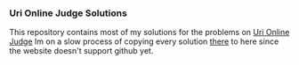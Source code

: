 ### Uri Online Judge Solutions
This repository contains most of my solutions for the problems on [Uri Online Judge](https://www.urionlinejudge.com.br/judge/en/login)
Im on a slow process of copying every solution [there](https://www.urionlinejudge.com.br/judge/pt/profile/41432) to here since the website doesn't support github yet.
